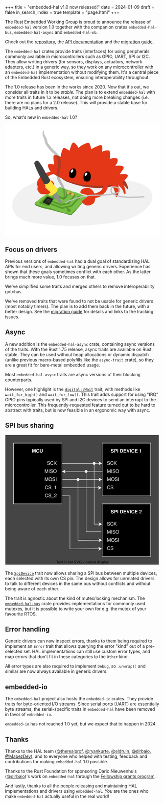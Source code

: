 +++
title = "embedded-hal v1.0 now released!"
date = 2024-01-09
draft = false
in_search_index = true
template = "page.html"
+++

The Rust Embedded Working Group is proud to announce the release of `embedded-hal` version 1.0 together with the
companion crates `embedded-hal-bus`, `embedded-hal-async` and `embedded-hal-nb`.

Check out the [repository](https://github.com/rust-embedded/embedded-hal), the [API documentation](https://github.com/rust-embedded/embedded-hal#crates) and the [migration guide](https://github.com/rust-embedded/embedded-hal/blob/master/docs/migrating-from-0.2-to-1.0.md).

The `embedded-hal` crates provide traits (interfaces) for using peripherals commonly available in microcontrollers
such as GPIO, UART, SPI or I2C. They allow writing drivers (for sensors, displays, actuators, network adapters, etc.) in
a generic way, so they work on any microcontroller with an `embedded-hal` implementation without
modifying them. It's a central piece of the Embedded Rust ecosystem, ensuring interoperability throughout.

The 1.0 release has been in the works since 2020. Now that it's out, we consider all
traits in it to be *stable*. The plan is to extend `embedded-hal` with more traits in future 1.x releases,
not doing more breaking changes (i.e. there are no plans for a 2.0 release). This will provide a stable
base for building HALs and drivers.

So, what's new in `embedded-hal` 1.0?

<!-- more -->

![Ferris soldering embedded stuff](../embedded-ferris-soldering.png)

## Focus on drivers

Previous versions of `embedded-hal` had a dual goal of standardizing HAL APIs for end users, and allowing writing generic drivers. 
Experience has shown that these goals sometimes conflict with each other. As the latter brings much more value, 1.0 focuses on that.

We've simplified some traits and merged others to remove interoperability gotchas.

We've removed traits that were found to not be usable for generic drivers (most notably timers). The plan is to add
them back in the future, with a better design. See the [migration guide](https://github.com/rust-embedded/embedded-hal/blob/master/docs/migrating-from-0.2-to-1.0.md) for details and links to the tracking issues.

## Async

A new addition is the `embedded-hal-async` crate, containing async versions of the traits. With the Rust 1.75 release,
async traits are available on Rust stable. They can be used without heap allocations or dynamic
dispatch (unlike previous macro-based polyfills like the `async-trait` crate), so they are a great fit for bare-metal embedded usage.

Most `embedded-hal-async` traits are async versions of their blocking counterparts.

However, one highlight is the [`digital::Wait`](https://docs.rs/embedded-hal-async/1.0.0/embedded_hal_async/digital/trait.Wait.html) trait, with methods like `wait_for_high()` and `wait_for_low()`. This trait adds support for using "IRQ" GPIO pins typically used by SPI and I2C devices to send an interrupt to the microcontroller. This frequently-requested feature turned out to be hard to abstract with traits, but is now feasible in an ergonomic way with async.

## SPI bus sharing

![SPI bus/device diagram](../spi-shared-bus.svg)

The [`SpiDevice`](https://docs.rs/embedded-hal/1.0.0/embedded_hal/spi/index.html) trait now allows sharing a SPI bus between multiple devices, each selected with its own CS pin. The design allows for unrelated drivers to talk to different devices in the same bus without conflicts and without being aware of each other. 

The trait is agnostic about the kind of mutex/locking mechanism. The [`embedded-hal-bus`](https://docs.rs/embedded-hal-bus/0.1.0/embedded_hal_bus/spi/index.html) crate provides implementations for commonly used mutexes, but it is possible to write your own for e.g. the mutex of your favourite RTOS.

## Error handling

Generic drivers can now inspect errors, thanks to them being required to implement an `Error` trait
that allows querying the error "kind" out of a pre-selected set. HAL implementations can still use custom error types,
and map errors that don't fit in these categories to the `Other` kind.

All error types are also required to implement `Debug`, so `.unwrap()` and similar are now always available in generic drivers.

## embedded-io

The `embedded-hal` project also hosts the `embedded-io` crates. They provide traits for byte-oriented I/O streams. Since serial
ports (UART) are essentially byte streams, the serial-specific traits in `embedded-hal` have been removed in favor of `embedded-io`.

`embedded-io` has not reached 1.0 yet, but we expect that to happen in 2024.

## Thanks

Thanks to the HAL team ([@therealprof](https://github.com/therealprof), [@ryankurte](https://github.com/ryankurte), [@eldruin](https://github.com/eldruin), [@dirbaio](https://github.com/Dirbaio), [@MabezDev](https://github.com/MabezDev)), and to everyone who helped with testing, feedback and contributions for making `embedded-hal` 1.0 possible.

Thanks to the Rust Foundation for sponsoring Dario Nieuwenhuis ([@dirbaio](https://github.com/Dirbaio))'s work on `embedded-hal` through the [Fellowship grants program](https://foundation.rust-lang.org/news/announcing-the-rust-foundation-s-2023-fellows/).

And lastly, thanks to all the people releasing and maintaining HAL implementations and drivers using `embedded-hal`. *You* are the ones who make `embedded-hal` actually useful in the real world!
